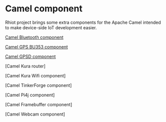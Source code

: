 # Camel component

Rhiot project brings some extra components for the Apache Camel intended to make device-side IoT development easier.



[Camel Bluetooth component](camel_bluetooth_component.md)

[Camel GPS BU353 component](camel_gps_bu353_component.md)

[Camel GPSD component](camel_gpsd_component.md)

[Camel Kura router]

[Camel Kura Wifi component]

[Camel TinkerForge component]

[Camel Pi4j component]

[Camel Framebuffer component]

[Camel Webcam component]
